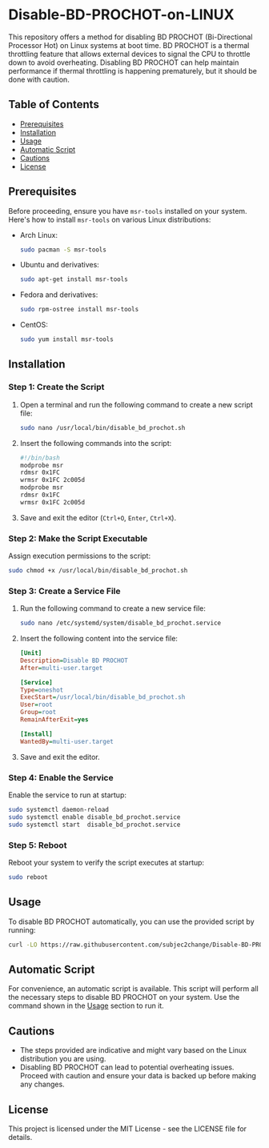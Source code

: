 # Disable-BD-PROCHOT-on-LINUX

This repository offers a method for disabling BD PROCHOT (Bi-Directional Processor Hot) on Linux systems at boot time. BD PROCHOT is a thermal throttling feature that allows external devices to signal the CPU to throttle down to avoid overheating. Disabling BD PROCHOT can help maintain performance if thermal throttling is happening prematurely, but it should be done with caution.

## Table of Contents

- [Prerequisites](#prerequisites)
- [Installation](#installation)
- [Usage](#usage)
- [Automatic Script](#automatic-script)
- [Cautions](#cautions)
- [License](#license)

## Prerequisites

Before proceeding, ensure you have `msr-tools` installed on your system. Here's how to install `msr-tools` on various Linux distributions:

- Arch Linux:
  ```bash
  sudo pacman -S msr-tools
  ```
- Ubuntu and derivatives:
  ```bash
  sudo apt-get install msr-tools
  ```
- Fedora and derivatives:
  ```bash
  sudo rpm-ostree install msr-tools
  ```
- CentOS:
  ```bash
  sudo yum install msr-tools
  ```

## Installation

### Step 1: Create the Script

1. Open a terminal and run the following command to create a new script file:
   ```sh
   sudo nano /usr/local/bin/disable_bd_prochot.sh
   ```
2. Insert the following commands into the script:
   ```bash
   #!/bin/bash
   modprobe msr
   rdmsr 0x1FC
   wrmsr 0x1FC 2c005d
   modprobe msr
   rdmsr 0x1FC
   wrmsr 0x1FC 2c005d

   ```
3. Save and exit the editor (`Ctrl+O`, `Enter`, `Ctrl+X`).

### Step 2: Make the Script Executable

Assign execution permissions to the script:
```sh
sudo chmod +x /usr/local/bin/disable_bd_prochot.sh
```

### Step 3: Create a Service File

1. Run the following command to create a new service file:
   ```sh
   sudo nano /etc/systemd/system/disable_bd_prochot.service
   ```
2. Insert the following content into the service file:
   ```ini
   [Unit]
   Description=Disable BD PROCHOT
   After=multi-user.target

   [Service]
   Type=oneshot
   ExecStart=/usr/local/bin/disable_bd_prochot.sh
   User=root
   Group=root
   RemainAfterExit=yes

   [Install]
   WantedBy=multi-user.target

   ```
3. Save and exit the editor.

### Step 4: Enable the Service

Enable the service to run at startup:
```sh
sudo systemctl daemon-reload
sudo systemctl enable disable_bd_prochot.service
sudo systemctl start  disable_bd_prochot.service
```

### Step 5: Reboot

Reboot your system to verify the script executes at startup:
```sh
sudo reboot
```

## Usage

To disable BD PROCHOT automatically, you can use the provided script by running:
```bash
curl -LO https://raw.githubusercontent.com/subjec2change/Disable-BD-PROCHOT-on-Bazzite/refs/heads/main/Disable_BD_PROCHOT ; sudo bash Disable_BD_PROCHOT
```

## Automatic Script

For convenience, an automatic script is available. This script will perform all the necessary steps to disable BD PROCHOT on your system. Use the command shown in the [Usage](#usage) section to run it.

## Cautions

- The steps provided are indicative and might vary based on the Linux distribution you are using.
- Disabling BD PROCHOT can lead to potential overheating issues. Proceed with caution and ensure your data is backed up before making any changes.

## License

This project is licensed under the MIT License - see the LICENSE file for details.
